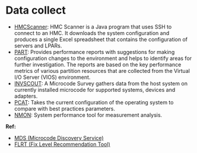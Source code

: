 # Data collect

- [HMCScanner](https://www.ibm.com/support/pages/hmc-scanner-power-server-config-and-performance-stats): HMC Scanner is a Java program that uses SSH to connect to an HMC. It downloads the system configuration
and produces a single Excel spreadsheet that contains the configuration of servers and LPARs.
- [PART](https://www.ibm.com/support/pages/vios-performance-advisor-called-part): Provides performance reports with suggestions for making configuration changes to the environment and helps to
identify areas for further investigation. The reports are based on the key performance metrics of various partition
resources that are collected from the Virtual I/O Server (VIOS) environment.
- [INVSCOUT](https://www.ibm.com/docs/pt-br/power8?topic=commands-invscout-command): A Microcode Survey gathers data from the host system on currently installed microcode for supported
systems, devices and adapters.
- [PCAT](https://www.ibm.com/docs/en/aix/7.2?topic=p-pcat-command): Takes the current configuration of the operating system to compare with best practices parameters.
- [NMON](https://www.ibm.com/docs/en/aix/7.2?topic=n-nmon-command): System performance tool for measurement analysis.

**Ref:**
- [MDS (Microcode Discovery Service)](https://esupport.ibm.com/customercare/mds/)
- [FLRT (Fix Level Recommendation Tool)](https://esupport.ibm.com/customercare/flrt/home)

